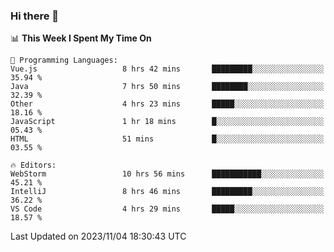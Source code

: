 ### Hi there 👋

<!--
**asdf12303116/asdf12303116** is a ✨ _special_ ✨ repository because its `README.md` (this file) appears on your GitHub profile.

Here are some ideas to get you started:

- 🔭 I’m currently working on ...
- 🌱 I’m currently learning ...
- 👯 I’m looking to collaborate on ...
- 🤔 I’m looking for help with ...
- 💬 Ask me about ...
- 📫 How to reach me: ...
- 😄 Pronouns: ...
- ⚡ Fun fact: ...
-->

<!--START_SECTION:waka-->
📊 **This Week I Spent My Time On** 

```text
💬 Programming Languages: 
Vue.js                   8 hrs 42 mins       █████████░░░░░░░░░░░░░░░░   35.94 % 
Java                     7 hrs 50 mins       ████████░░░░░░░░░░░░░░░░░   32.39 % 
Other                    4 hrs 23 mins       █████░░░░░░░░░░░░░░░░░░░░   18.16 % 
JavaScript               1 hr 18 mins        █░░░░░░░░░░░░░░░░░░░░░░░░   05.43 % 
HTML                     51 mins             █░░░░░░░░░░░░░░░░░░░░░░░░   03.55 % 

🔥 Editors: 
WebStorm                 10 hrs 56 mins      ███████████░░░░░░░░░░░░░░   45.21 % 
IntelliJ                 8 hrs 46 mins       █████████░░░░░░░░░░░░░░░░   36.22 % 
VS Code                  4 hrs 29 mins       █████░░░░░░░░░░░░░░░░░░░░   18.57 % 
```


 Last Updated on 2023/11/04 18:30:43 UTC
<!--END_SECTION:waka-->
